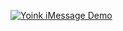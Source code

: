 [![Yoink iMessage Demo]({/YoinkHome.png})]({https://youtu.be/XMQtVV44Ty8} "20 Second Yoink iMessage Demo")

